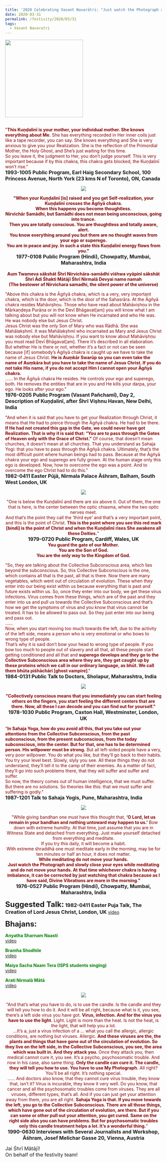 ```yaml
---
title: '2020 Celebrating Vasant Navarātri: "Just watch the Photograph and slowly close your eyes while meditating and do not move your hands." '
date: 2020-03-31
permalink: /festivity/2020/03/31
tags:
  - Vasant Navaratri
---
```


<div style="text-align: left"><img src="/images/image00.png" width="250" /></div><br>

<p>
<font color="DarkRed">"<b>This Kuṇḍalinī is your mother, your individual mother. She knows everything about Me.</b> She has everything recorded in Her inner coils just like a tape recorder, you can say. She knows everything and She is very anxious to give you your Realization. She is the reflection of the Primordial Mother, the Holy Ghost, and She’s just waiting for this time.<br>
So you leave it, the judgment to Her, you don’t judge yourself. This is very important because if by this chakra, this chakra gets blocked, the Kuṇḍalinī won’t rise."</font><br>
<font size="+0"><b>1993-1005 Public Program, Earl Haig Secondary School, 100 Princess Avenue, North York (23 kms N of Toronto), ON, Canada</b></font>
</p>

<div style="text-align: center"><img src="/images/image376.png" /></div>

<p style="text-align:center;">
<font color="Maroon"><b>"When your Kuṇḍalinī [is] raised and you get Self-realization, your Kuṇḍalinī crosses the Āgñyā chakra.<br>
When this happens you become thoughtless.<br>
Nirvichār Samādhi, but Samādhi does not mean being unconscious, going into trance.<br>
Then you are totally conscious. You are thoughtless and totally aware, alert.<br>
You know everything around you but there are no thought waves from your ego or superego.<br> 
You are in peace and joy. In such a state this Kuṇḍalinī energy flows from you."</b></font><br>
<font size="+0"><b>1977-0108 Public Program (Hindi), Chowpatty, Mumbai, Maharashtra, India</b></font><br>
<br>
<font color="Maroon"><b>Aum Twameva sākshāt Śhrī Nirvichāra-samādhi viśhwa vyāpinī sākshāt<br>
Śhrī Ādi Śhakti Mātājī Śhrī Nirmalā Devyai namo namah<br>
(The bestower of Nirvichara samadhi, the silent power of the universe)</b></font><br>
</p>

<p>
<font color="DarkRed">"Above this chakra is the Āgñyā chakra, which is a very, very important chakra, which is the door, which is the door of the Sahasrāra. At the Āgñyā chakra resides Mahāviṣhṇu. Those who have read about Mahāviṣhṇu in the Mārkaṇḍeya Purāṇa or in the Devī Bhāgavat[am] you will know what I am talking about but you will not know when He incarnated and who He was. He was nobody else but Jesus Christ.<br>
Jesus Christ was the only Son of Mary who was Rādhā. She was Mahālakṣhmī. It was Mahālakṣhmī who incarnated as Mary and Jesus Christ was nobody else but Mahāviṣhṇu. If you want to know about Mahāviṣhṇu you must read Devī Bhāgavat[am]. There it’s described in all elaboration. But whether He is there or not, whether it’s a fact or not can be seen because [if] somebody’s Āgñyā chakra is caught up we have to take the name of Jesus Christ. <b>He is Auṃkār Swarūp so you can even take the name of Auṃkāra but you have to take the name of Jesus Christ. If you do not take His name, if you do not accept Him I cannot open your Āgñyā chakra.</b><br>
...... In the Āgñyā chakra He resides. He controls your ego and superego, both. He removes the entities that are in you and He kills your darpa, your ego. He looks after your ego."</font><br>
<font size="+0"><b>1976-0205 Public Program (Vasant Pañchamī), Day 2, Description of Kuṇḍalinī, after Śhrī Viṣhnu Havan, New Delhi, India</b></font>
</p>

<p>
<font color="DarkRed">"And when it is said that you have to get your Realization through Christ, it means that He had to pierce through the Āgñyā chakra. He had to be there. <b>If He had not created this gap in the Gate, we could never have got Realization. That is why it is said that: “You are to pass through the Gates of Heaven only with the Grace of Christ.”</b> Of course, that doesn’t mean churches, it doesn’t mean at all churches. That you understand as Sahaja Yogi: that you have to pass through the Āgñyā chakra. Ultimately, that’s the most difficult point where human beings had to pass. Because at the Āgñyā chakra your ego and superego are fully grown. At the human stage only this ego is developed. Now, how to overcome the ego was a point. And to overcome the ego Christ had to do this."</font><br>
<font size="+0"><b>1982-0411 Easter Pūjā,  Nirmala Palace Āśhram, Balham, South West London, UK</b></font>
</p>

<div style="text-align: center"><img src="/images/image377.png" /></div>

<p style="text-align:center;">
<font color="DarkRed">"One is below the Kuṇḍalinī and there are six above it. Out of them, the one that is here, is the center between the optic chiasma, where the two optic nerves meet.<br>
And that’s the point they call the ‘third eye’ and that’s a very important point, and this is the point of Christ. 
<b>This is the point where you see this red mark [bindi] is the point of Christ and when the Kuṇḍalinī rises She awakens all these Deities.</b>"</font><br>
<font size="+0"><b>1979-0720 Public Program, Cardiff, Wales, UK</b></font><br>
<font color="Maroon"><b>You guard the gate of our Mother.<br>
You are the Son of God.<br>
You are the only way to the Kingdom of God.</b></font><br>
</p>

<p>
<font color="DarkRed">"So, they are talking about the Collective Subconscious area, which lies beyond the subconscious. So, this Collective Subconscious is the one, which contains all that is the past, all that is there. Now there are many vegetables, which went out of circulation of evolution. These when they enter into our being exist within us because everything that is past and future exists within us. So, once they enter into our body, we get these virus infections. Virus comes from these things, which are of the past and they enter into us and pull us towards the Collective Subconscious and that’s how we get the symptoms of virus and you know that virus cannot be treated. It has to be allowed to pass out. So they just enter into our being and pass out.<br>
......<br>
Now, when you start moving too much towards the left, due to the activity of the left side, means a person who is very emotional or who bows to wrong type of people.<br>
That’s why it is said don’t bow your head to wrong type of people. If you bow too much to people out of slavery and all that, all these people start getting conditioned and all that and <b>superego develops and they go to the Collective Subconscious area where they are, they get caught up by these proteins which we call in our ordinary language, as bhūt. We call them bhūta piśhāchāri [ghost vampire]</b>."</font><br>
<font size="+0"><b>1984-0131 Public Talk to Doctors, Sholapur, Maharashtra, India</b></font>
</p>

<div style="text-align: center"><img src="/images/image378.png" /></div>

<p style="text-align:center;">
<font color="DarkRed"><b>"Collectively conscious means that you immediately you can start feeling others on the fingers, you start feeling the different centers that are there. Now, all these I can decode and you can find out for yourself."</b></font><br>
<font size="+0"><b>1978-1030 Public Program,  Caxton Hall, Westminster, London, UK</b></font>
</p>

<p>
<font color="DarkRed">"<b>In Sahaja Yoga, how do you avoid all this, that you take out your attentions from the Collective Subconscious, from the past subconscious, from the present subconscious, from the today subconscious, into the center. But for that, one has to be determined person. His willpower must be strong.</b> But all left-sided people have a very, very poor willpower. You do what you like, but they’ll go back to their habits. You try your level best. Slowly, slyly you see. All these things they do not understand, they’ll tell it to the camp of their enemies. As a matter of fact, they’ll go into such problems there, that they will suffer and suffer and suffer.<br>
So now, the theory comes out of human intelligence, that we must suffer. But there are no solutions. So theories like this: that we must suffer and suffering is godly."</font><br>
<font size="+0"><b>1987-1201 Talk to Sahaja Yogis, Pune, Maharashtra, India</b></font>
</p>

<div style="text-align: center"><img src="/images/image379.png" /></div>

<p style="text-align:center;">
<font color="DarkRed">"While giving bandhan one must have this thought that, <b>‘O Lord, let us remain in your bandhan and nothing untoward may happen to us.’</b> Bow down with extreme humility. At that time, just assume that you are in Witness State and detached from everything. Just make yourself detached from everything and meditate.<br>
If you try this daily, it will become a habit.<br>
With extreme śhraddhā one must meditate early in the morning, may be for ten minutes or half an hour, it does not matter.<br>
<b>While meditating do not move your hands.<br>
Just watch the Photograph and slowly close your eyes while meditating and do not move your hands. At that time whichever chakra is having imbalance, it can be corrected by just watching that chakra because as I have said, Divine Vibrations are more in the morning."</b></font><br>
<font size="+0"><b>1976-0527 Public Program (Hindi),  Chowpatty, Mumbai, Maharashtra, India
</b></font>
</p>

<font size="+2"><b>Suggested Talk:</b></font> 
<font size="+0"><b>1982-0411 Easter Puja Talk, The Creation of Lord Jesus Christ, London, UK</b></font>
<a href="https://www.youtube.com/watch?time_continue=2&v=JgN22plZW-o&feature=emb_logo"> video</a><br>

<font size="+2"><b>Bhajans:</b></font>

<p>
<font color="green"><b>Anyatha Sharnam Naasti</b></font><br>
<a href="https://www.youtube.com/watch?v=NX0Gy8VNh3E">video</a>
</p>
 
<p>
<font color="green"><b>Bramha Shodhile</b></font><br>
<a href="https://www.youtube.com/watch?v=7NK0_la16wY">video</a> 
</p>

<p>
<font color="green"><b>Maiya Sacha Naam Tera (ISPS students singing)</b></font><br>
<a href="https://www.youtube.com/watch?v=cXSIG3cckTc&feature=youtu.be">video</a> 
</p>

<p>
<font color="green"><b>Arati Nirmalā Mātā</b></font><br>
<a href="https://www.youtube.com/watch?v=2btBuq4VYL4">video</a> 
</p>

<div style="text-align: center"><img src="/images/image380.png" /></div>

<p style="text-align:center;">
<font color="DarkRed">"And that’s what you have to do, is to use the candle. Is the candle and they will tell you how to do it. And it will be all right, because what is it, you see, there’s a left side virus you have got. <b>Virus, infection. And for the virus you have to use the light.</b> Light. Light is more than the heat. Is not the heat, is the light, that will help you a lot.<br>
...It’s a, just a virus infection of a ... what you call the allergic, allergic conditions, are nothing but viruses. Allergic. <b>And these viruses are the, the plants and things that have gone out of the circulation of evolution. So they live on the left side, in the Collective Subconscious, you see, the area which was built in. And they attack you.</b> Once they attack you, then medical cannot cure it, you see. It’s a psycho, psychosomatic trouble. And now in his case, also same thing. <b>Only the candle can cure it. The candle, they will tell you how to use. You have to use My Photograph.</b> All right? You’ll be all right. It’s nothing special.<br>
...... And doctors also know, that they cannot cure virus trouble, they know that, isn’t it? Virus is incurable, they know it very well. Do you know, that cancer and all the psychosomatic troubles come from viruses. They are all viruses, different types, that’s all. And if you can just get your attention away from them, you are all right. <b>Sahaja Yoga is that. If you move towards the left, you go to the Collective Subconscious. There are all those things, which have gone out of the circulation of evolution, are there. But if you can some or other pull out your attention, you get cured. Same on the right side also you can have problems. But for psychosomatic troubles only this candle treatment helps a lot. It’s a wonderful thing.</b>"</font><br>
<font size="+0"><b>1990-0630 Interviews with Several Journalists and Workshop, Āśhram, Josef Melichar Gasse 20, Vienna, Austria</b></font>
</p>

<p>
<font size="+0">Jai Śhrī Mātājī!<br>
On behalf of the festivity team!</font>
</p>